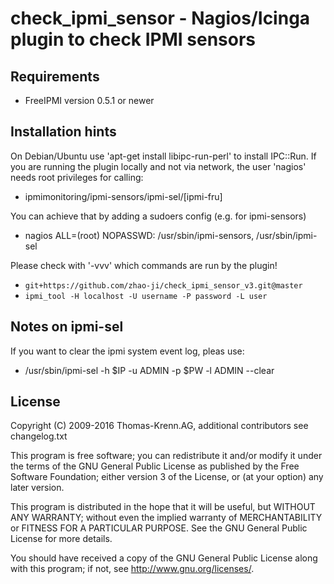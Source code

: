 # check_ipmi_sensor - Nagios/Icinga plugin to check IPMI sensors

## Requirements
* FreeIPMI version 0.5.1 or newer

## Installation hints
On Debian/Ubuntu use 'apt-get install libipc-run-perl' to install IPC::Run.
If you are running the plugin locally and not via network, the user 'nagios'
needs root privileges for calling:
* ipmimonitoring/ipmi-sensors/ipmi-sel/[ipmi-fru]

You can achieve that by adding a sudoers config (e.g. for ipmi-sensors)
* nagios ALL=(root) NOPASSWD: /usr/sbin/ipmi-sensors, /usr/sbin/ipmi-sel

Please check with '-vvv' which commands are run by the plugin!

* ```git+https://github.com/zhao-ji/check_ipmi_sensor_v3.git@master```
* ```ipmi_tool -H localhost -U username -P password -L user```

## Notes on ipmi-sel
If you want to clear the ipmi system event log, pleas use:
* /usr/sbin/ipmi-sel -h $IP -u ADMIN -p $PW -l ADMIN --clear

## License
Copyright (C) 2009-2016 Thomas-Krenn.AG,
additional contributors see changelog.txt

This program is free software; you can redistribute it and/or modify it under
the terms of the GNU General Public License as published by the Free Software
Foundation; either version 3 of the License, or (at your option) any later
version.
 
This program is distributed in the hope that it will be useful, but WITHOUT
ANY WARRANTY; without even the implied warranty of MERCHANTABILITY or FITNESS
FOR A PARTICULAR PURPOSE. See the GNU General Public License for more
details.
 
You should have received a copy of the GNU General Public License along with
this program; if not, see <http://www.gnu.org/licenses/>.
